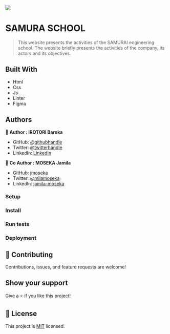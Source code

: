![](https://img.shields.io/badge/Microverse-blueviolet)

# SAMURA SCHOOL

> This website presents the activities of the SAMURAI engineering school. The website briefly presents the activities of the company, its actors and its objectives.

## Built With

- Html
- Css
- Js
- Linter
- Figma

## Authors

👤 **Author : IROTORI Baroka**

- GitHub: [@githubhandle](https://github.com/Baroka-wp)
- Twitter: [@twitterhandle](https://twitter.com/IrotoriB)
- LinkedIn: [LinkedIn](www.linkedin.com/in/baroka)

👥 **Co Author : MOSEKA Jamila**

- GitHub: [jmoseka](https://github.com/jmoseka)
- Twitter: [@milamoseka](https://twitter.com/mila-moseka)
- LinkedIn: [jamila-moseka](https://www.linkedin.com/in/jamila-moseka/)

### Setup

### Install

### Run tests

### Deployment



## 🤝 Contributing

Contributions, issues, and feature requests are welcome!

## Show your support

Give a ⭐️ if you like this project!


## 📝 License

This project is [MIT](./MIT.md) licensed.
